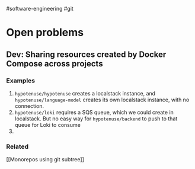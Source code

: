 ---
---

#software-engineering #git

# Open problems

## Dev: Sharing resources created by Docker Compose across projects

### Examples

1. `hypotenuse/hypotenuse` creates a localstack instance, and `hypotenuse/language-model` creates its own localstack instance, with no connection.
2. `hypotenuse/loki` requires a SQS queue, which we could create in localstack. But no easy way for `hypotenuse/backend` to push to that queue for Loki to consume
3.

### Related

[[Monorepos using git subtree]]
